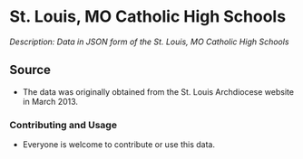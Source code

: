# St. Louis, MO Catholic High Schools

_Description: Data in JSON form of the St. Louis, MO Catholic High Schools_

## Source

 * The data was originally obtained from the St. Louis Archdiocese website in March 2013.

### Contributing and Usage

 * Everyone is welcome to contribute or use this data.
